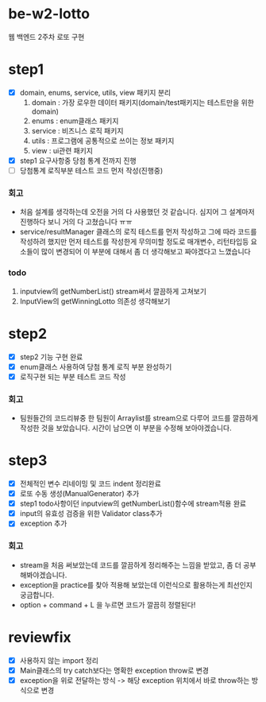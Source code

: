 # be-w2-lotto
웹 백엔드 2주차 로또 구현

# step1
- [x] domain, enums, service, utils, view 패키지 분리
   1. domain : 가장 로우한 데이터 패키지(domain/test패키지는 테스트만을 위한 domain)
   2. enums : enum클래스 패키지
   3. service : 비즈니스 로직 패키지
   4. utils : 프로그램에 공통적으로 쓰이는 정보 패키지
   5. view : ui관련 패키지
- [x] step1 요구사항중 당첨 통계 전까지 진행
- [ ] 당첨통계 로직부분 테스트 코드 먼저 작성(진행중)

### 회고
- 처음 설계를 생각하는데 오전을 거의 다 사용했던 것 같습니다. 심지어 그 설계마저 진행하다 보니 거의 다 고쳤습니다 ㅠㅠ
- service/resultManager 클래스의 로직 테스트를 먼저 작성하고 그에 따라 코드를 작성하려 했지만 먼저 테스트를 작성한게 무의미할 정도로
매개변수, 리턴타입등 요소들이 많이 변경되어 이 부분에 대해서 좀 더 생각해보고 짜야겠다고 느꼈습니다


### todo
1. inputview의 getNumberList() stream써서 깔끔하게 고쳐보기
2. InputView의 getWinningLotto 의존성 생각해보기


# step2
- [x] step2 기능 구현 완료
- [x] enum클래스 사용하여 당첨 통계 로직 부분 완성하기
- [x] 로직구현 되는 부분 테스트 코드 작성

### 회고
- 팀원들간의 코드리뷰중 한 팀원이 Arraylist를 stream으로 다루어 코드를 깔끔하게 작성한 것을 보았습니다. 시간이 남으면 이 부분을 수정해 보아야겠습니다.

# step3 
- [x] 전체적인 변수 리네이밍 및 코드 indent 정리완료
- [x] 로또 수동 생성(ManualGenerator) 추가
- [x] step1 todo사항이던 inputview의 getNumberList()함수에 stream적용 완료
- [x] input의 유효성 검증을 위한 Validator class추가
- [x] exception 추가

### 회고
- stream을 처음 써보았는데 코드를 깔끔하게 정리해주는 느낌을 받았고, 좀 더 공부해봐야겠습니다.
- exception을 practice를 찾아 적용해 보았는데 이런식으로 활용하는게 최선인지 궁금합니다.
- option + command + L 을 누르면 코드가 깔끔히 정렬된다!

# reviewfix
- [x] 사용하지 않는 import 정리
- [x] Main클래스의 try catch보다는 명확한 exception throw로 변경
- [x] exception을 위로 전달하는 방식 -> 해당 exception 위치에서 바로 throw하는 방식으로 변경